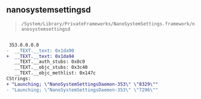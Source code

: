 ## nanosystemsettingsd

> `/System/Library/PrivateFrameworks/NanoSystemSettings.framework/nanosystemsettingsd`

```diff

 353.0.0.0.0
-  __TEXT.__text: 0x1da90
+  __TEXT.__text: 0x1da94
   __TEXT.__auth_stubs: 0x8c0
   __TEXT.__objc_stubs: 0x3c40
   __TEXT.__objc_methlist: 0x147c
CStrings:
+ "Launching; \"NanoSystemSettingsDaemon-353\" \"8329\""
- "Launching; \"NanoSystemSettingsDaemon-353\" \"7296\""

```
